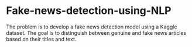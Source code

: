 # Fake-news-detection-using-NLP
The problem is to develop a fake news detection model using a Kaggle dataset. The goal is to distinguish between genuine and fake news articles based on their titles and text. 
